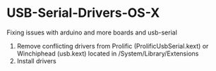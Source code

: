 # USB-Serial-Drivers-OS-X

Fixing issues with arduino and more boards and usb-serial

1) Remove conflicting drivers from Prolific (ProlificUsbSerial.kext) or Winchiphead (usb.kext) located in /System/Library/Extensions
2) Install drivers
